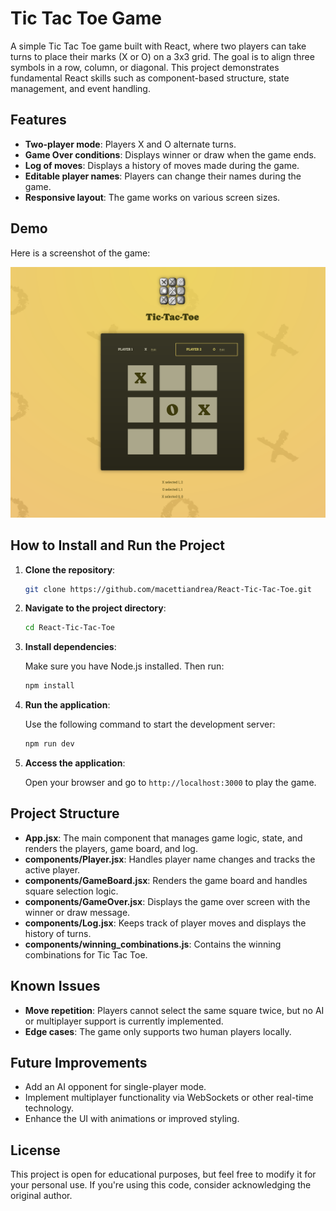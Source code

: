 # Tic Tac Toe Game

A simple Tic Tac Toe game built with React, where two players can take turns to place their marks (X or O) on a 3x3 grid. The goal is to align three symbols in a row, column, or diagonal. This project demonstrates fundamental React skills such as component-based structure, state management, and event handling.

## Features

- **Two-player mode**: Players X and O alternate turns.
- **Game Over conditions**: Displays winner or draw when the game ends.
- **Log of moves**: Displays a history of moves made during the game.
- **Editable player names**: Players can change their names during the game.
- **Responsive layout**: The game works on various screen sizes.

## Demo

Here is a screenshot of the game:

![Tic Tac Toe Screenshot](https://github.com/macettiandrea/React-Tic-Tac-Toe/raw/main/screenshots/Screenshot.png)

## How to Install and Run the Project

1. **Clone the repository**:

   ```bash
   git clone https://github.com/macettiandrea/React-Tic-Tac-Toe.git
   ```

2. **Navigate to the project directory**:

   ```bash
   cd React-Tic-Tac-Toe
   ```

3. **Install dependencies**:

   Make sure you have Node.js installed. Then run:

   ```bash
   npm install
   ```

4. **Run the application**:

   Use the following command to start the development server:

   ```bash
   npm run dev
   ```

5. **Access the application**:

   Open your browser and go to `http://localhost:3000` to play the game.

## Project Structure

- **App.jsx**: The main component that manages game logic, state, and renders the players, game board, and log.
- **components/Player.jsx**: Handles player name changes and tracks the active player.
- **components/GameBoard.jsx**: Renders the game board and handles square selection logic.
- **components/GameOver.jsx**: Displays the game over screen with the winner or draw message.
- **components/Log.jsx**: Keeps track of player moves and displays the history of turns.
- **components/winning_combinations.js**: Contains the winning combinations for Tic Tac Toe.

## Known Issues

- **Move repetition**: Players cannot select the same square twice, but no AI or multiplayer support is currently implemented.
- **Edge cases**: The game only supports two human players locally.

## Future Improvements

- Add an AI opponent for single-player mode.
- Implement multiplayer functionality via WebSockets or other real-time technology.
- Enhance the UI with animations or improved styling.

## License

This project is open for educational purposes, but feel free to modify it for your personal use. If you're using this code, consider acknowledging the original author.

